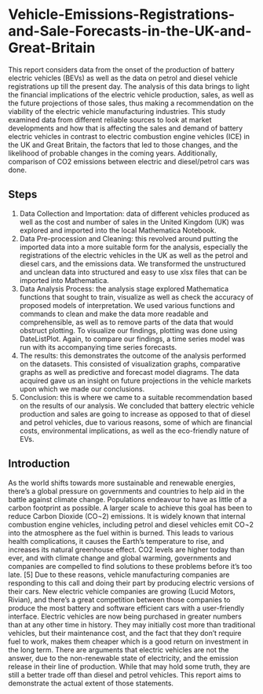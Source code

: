# Vehicle-Emissions-Registrations-and-Sale-Forecasts-in-the-UK-and-Great-Britain
This report considers data from the onset of the production of battery electric vehicles (BEVs) as well as the data on petrol and diesel vehicle registrations up till the present day. The analysis of this data brings to light the financial implications of the electric vehicle production, sales, as well as the future projections of those sales, thus making a recommendation on the viability of the electric vehicle manufacturing industries. This study examined data from different reliable sources to look at market developments and how that is affecting the sales and demand of battery electric vehicles in contrast to electric combustion engine vehicles (ICE) in the UK and Great Britain, the factors that led to those changes, and the likelihood of probable changes in the coming years. Additionally, comparison of CO2 emissions between electric and diesel/petrol cars was done.
## Steps
1.	Data Collection and Importation: data of different vehicles produced as well as the cost and number of sales in the United Kingdom (UK) was explored and imported into the local Mathematica Notebook.
2.	Data Pre-procession and Cleaning: this revolved around putting the imported data into a more suitable form for the analysis, especially the registrations of the electric vehicles in the UK as well as the petrol and diesel cars, and the emissions data. We transformed the unstructured and unclean data into structured and easy to use xlsx files that can be imported into Mathematica. 
3.	Data Analysis Process: the analysis stage explored Mathematica functions that sought to train, visualize as well as check the accuracy of proposed models of interpretation. We used various functions and commands to clean and make the data more readable and comprehensible, as well as to remove parts of the data that would obstruct plotting. To visualize our findings, plotting was done using DateListPlot. Again, to compare our findings, a time series model was run with its accompanying time series forecasts.
4.	The results: this demonstrates the outcome of the analysis performed on the datasets. This consisted of visualization graphs, comparative graphs as well as predictive and forecast model diagrams. The data acquired gave us an insight on future projections in the vehicle markets upon which we made our conclusions.
5.	Conclusion: this is where we came to a suitable recommendation based on the results of our analysis. We concluded that battery electric vehicle production and sales are going to increase as opposed to that of diesel and petrol vehicles, due to various reasons, some of which are financial costs, environmental implications, as well as the eco-friendly nature of EVs.
## Introduction
As the world shifts towards more sustainable and renewable energies, there’s a global pressure on governments and countries to help aid in the battle against climate change. Populations endeavour to have as little of a carbon footprint as possible. A larger scale to achieve this goal has been to reduce Carbon Dioxide (CO¬2) emissions.
It is widely known that internal combustion engine vehicles, including petrol and diesel vehicles emit CO¬2 into the atmosphere as the fuel within is burned. This leads to various health complications, it causes the Earth’s temperature to rise, and increases its natural greenhouse effect. CO2 levels are higher today than ever, and with climate change and global warming, governments and companies are compelled to find solutions to these problems before it’s too late. [5]
Due to these reasons, vehicle manufacturing companies are responding to this call and doing their part by producing electric versions of their cars. New electric vehicle companies are growing (Lucid Motors, Rivian), and there’s a great competition between those companies to produce the most battery and software efficient cars with a user-friendly interface.
Electric vehicles are now being purchased in greater numbers than at any other time in history. They may initially cost more than traditional vehicles, but their maintenance cost, and the fact that they don’t require fuel to work, makes them cheaper which is a good return on investment in the long term. 
There are arguments that electric vehicles are not the answer, due to the non-renewable state of electricity, and the emission release in their line of production. While that may hold some truth, they are still a better trade off than diesel and petrol vehicles. This report aims to demonstrate the actual extent of those statements.
